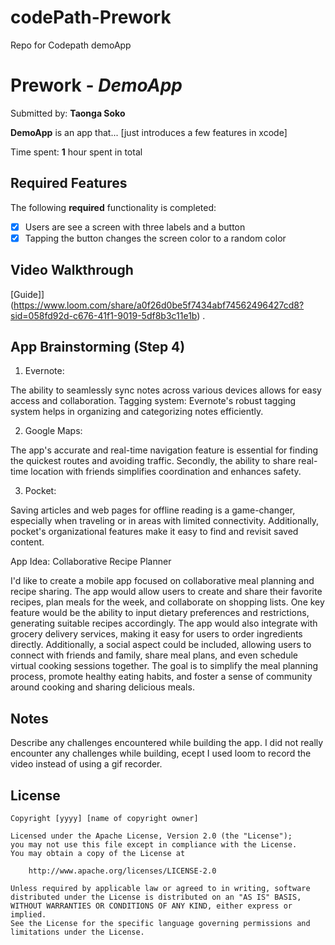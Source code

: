 # codePath-Prework
Repo for Codepath demoApp
# Prework - *DemoApp*

Submitted by: **Taonga Soko**

**DemoApp** is an app that... [just introduces a few features in xcode] 

Time spent: **1** hour spent in total

## Required Features

The following **required** functionality is completed:

- [x] Users are see a screen with three labels and a button
- [x] Tapping the button changes the screen color to a random color
 
## Video Walkthrough

[Guide]](https://www.loom.com/share/a0f26d0be5f7434abf74562496427cd8?sid=058fd92d-c676-41f1-9019-5df8b3c11e1b) .

## App Brainstorming (Step 4)
1. Evernote:

 The ability to seamlessly sync notes across various devices allows for easy access and collaboration.
Tagging system: Evernote's robust tagging system helps in organizing and categorizing notes efficiently.

2. Google Maps:

The app's accurate and real-time navigation feature is essential for finding the quickest routes and avoiding traffic.
Secondly, the ability to share real-time location with friends simplifies coordination and enhances safety.

3. Pocket:

Saving articles and web pages for offline reading is a game-changer, especially when traveling or in areas with limited connectivity.
Additionally, pocket's organizational features make it easy to find and revisit saved content.

App Idea: Collaborative Recipe Planner

I'd like to create a mobile app focused on collaborative meal planning and recipe sharing. The app would allow users to create and share their favorite recipes, 
plan meals for the week, and collaborate on shopping lists. One key feature would be the ability to input dietary preferences and restrictions, 
generating suitable recipes accordingly. The app would also integrate with grocery delivery services, 
making it easy for users to order ingredients directly. Additionally, a social aspect could be included, allowing users to connect with friends and family, 
share meal plans, and even schedule virtual cooking sessions together. The goal is to simplify the meal planning process, 
promote healthy eating habits, and foster a sense of community around cooking and sharing delicious meals.

## Notes

Describe any challenges encountered while building the app.
I did not really encounter any challenges while building, ecept I used loom to record the video instead of using a gif recorder.
## License

    Copyright [yyyy] [name of copyright owner]

    Licensed under the Apache License, Version 2.0 (the "License");
    you may not use this file except in compliance with the License.
    You may obtain a copy of the License at

        http://www.apache.org/licenses/LICENSE-2.0

    Unless required by applicable law or agreed to in writing, software
    distributed under the License is distributed on an "AS IS" BASIS,
    WITHOUT WARRANTIES OR CONDITIONS OF ANY KIND, either express or implied.
    See the License for the specific language governing permissions and
    limitations under the License.
